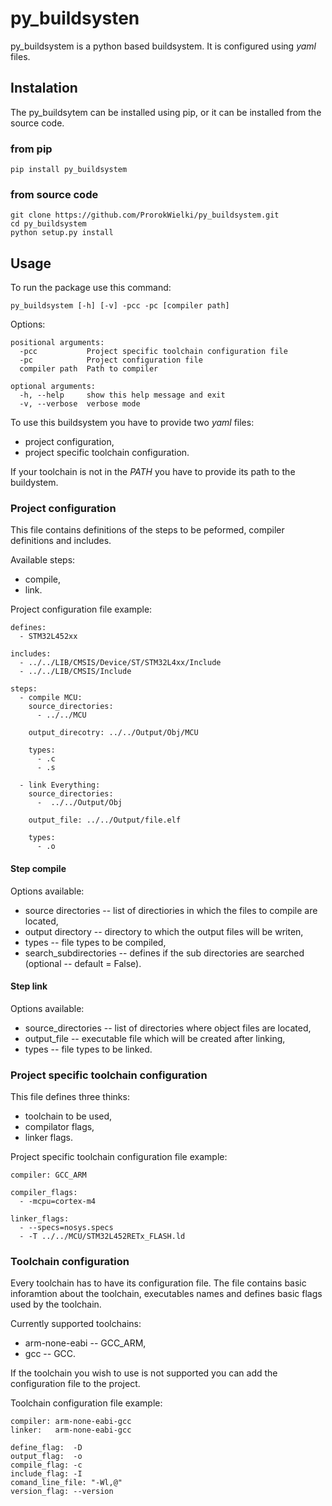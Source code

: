 # py_buildsysten

py_buildsystem is a python based buildsystem. It is configured using *yaml* files.

## Instalation

The py_buildsytem can be installed using pip, or it can be installed from the source code.

### from pip

```
pip install py_buildsystem
```

### from source code

```
git clone https://github.com/ProrokWielki/py_buildsystem.git
cd py_buildsystem
python setup.py install
```


## Usage

To run the package use this command:

```
py_buildsystem [-h] [-v] -pcc -pc [compiler path]
```

Options:

```
positional arguments:
  -pcc           Project specific toolchain configuration file
  -pc            Project configuration file
  compiler path  Path to compiler

optional arguments:
  -h, --help     show this help message and exit
  -v, --verbose  verbose mode
```

To use this buildsystem you have to provide two *yaml* files:

* project configuration, 
* project specific toolchain configuration.

If your toolchain is not in the *PATH* you have to provide its path to the buildystem.


### Project configuration


This file contains definitions of the steps to be peformed, compiler definitions and includes.

Available steps:

* compile,
* link. 

Project configuration file example:

```
defines:
  - STM32L452xx

includes:
  - ../../LIB/CMSIS/Device/ST/STM32L4xx/Include
  - ../../LIB/CMSIS/Include

steps:
  - compile MCU:
    source_directories: 
      - ../../MCU

    output_direcotry: ../../Output/Obj/MCU

    types:
      - .c
      - .s

  - link Everything:
    source_directories:
      -  ../../Output/Obj

    output_file: ../../Output/file.elf

    types:
      - .o
```


#### Step compile

Options available:

* source directories -- list of directiories in which the files to compile are located,
* output directory -- directory to which the output files will be writen,
* types -- file types to be compiled,
* search_subdirectories -- defines if the sub directories are searched (optional -- default = False).

#### Step link

Options available:

* source_directories -- list of directories where object files are located,
* output_file -- executable file which will be created after linking,
* types -- file types to be linked.

### Project specific toolchain configuration

This file defines three thinks:

* toolchain to be used,
* compilator flags,
* linker flags.

Project specific toolchain configuration file example:

```
compiler: GCC_ARM

compiler_flags:
  - -mcpu=cortex-m4

linker_flags:
  - --specs=nosys.specs
  - -T ../../MCU/STM32L452RETx_FLASH.ld
```

### Toolchain configuration

Every toolchain has to have its configuration file. The file contains basic inforamtion about the toolchain, executables names and defines basic flags used by the toolchain. 

Currently supported toolchains:
* arm-none-eabi -- GCC_ARM,
* gcc -- GCC.

If the toolchain you wish to use is not supported you can add the configuration file to the project.

Toolchain configuration file example:

```
compiler: arm-none-eabi-gcc
linker:   arm-none-eabi-gcc

define_flag:  -D
output_flag:  -o
compile_flag: -c
include_flag: -I
comand_line_file: "-Wl,@"
version_flag: --version
```

